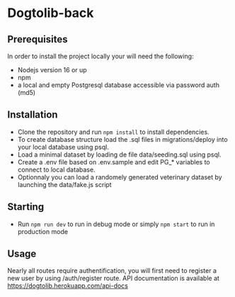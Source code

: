 # Dogtolib-back

## Prerequisites
In order to install the project locally your will need the following:
- Nodejs version 16 or up
- npm
- a local and empty Postgresql database accessible via password auth (md5)

## Installation
- Clone the repository and run `npm install` to install dependencies.
- To create database structure load the .sql files in migrations/deploy into your local database using psql.
- Load a minimal dataset by loading de file data/seeding.sql using psql.
- Create a .env file based on .env.sample and edit PG_* variables to connect to local database.
- Optionnaly you can load a randomely generated veterinary dataset by launching the data/fake.js script

## Starting
- Run `npm run dev` to run in debug mode or simply `npm start` to run in production mode

## Usage
Nearly all routes require authentification, you will first need to register a new user by using /auth/register route.
API documentation is available at https://dogtolib.herokuapp.com/api-docs
